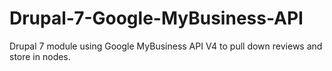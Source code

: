 # Drupal-7-Google-MyBusiness-API
Drupal 7 module using Google MyBusiness API V4 to pull down reviews and store in nodes.

